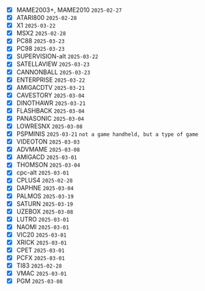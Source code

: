 - [x] MAME2003+, MAME2010 `2025-02-27`
- [x] ATARI800 `2025-02-28`
- [x] X1 `2025-03-22`
- [x] MSX2 `2025-02-28`
- [x] PC88 `2025-03-23`
- [x] PC98 `2025-03-23`
- [x] SUPERVISION-alt `2025-03-22`
- [x] SATELLAVIEW `2025-03-23`
- [x] CANNONBALL `2025-03-23`
- [x] ENTERPRISE `2025-03-22`
- [x] AMIGACDTV `2025-03-21`
- [x] CAVESTORY `2025-03-04`
- [x] DINOTHAWR `2025-03-21`
- [x] FLASHBACK `2025-03-04`
- [x] PANASONIC `2025-03-04`
- [x] LOWRESNX `2025-03-08`
- [x] PSPMINIS `2025-03-21` `not a game handheld, but a type of game`
- [x] VIDEOTON `2025-03-03`
- [x] ADVMAME `2025-03-08`
- [x] AMIGACD `2025-03-01`
- [x] THOMSON `2025-03-04`
- [x] cpc-alt `2025-03-01`
- [x] CPLUS4 `2025-02-28`
- [x] DAPHNE `2025-03-04`
- [x] PALMOS `2025-03-19`
- [x] SATURN `2025-03-19`
- [x] UZEBOX `2025-03-08`
- [x] LUTRO `2025-03-01`
- [x] NAOMI `2025-03-01`
- [x] VIC20 `2025-03-01`
- [x] XRICK `2025-03-01`
- [x] CPET `2025-03-01`
- [x] PCFX `2025-03-01`
- [x] TI83 `2025-02-28`
- [x] VMAC `2025-03-01`
- [x] PGM `2025-03-08`
